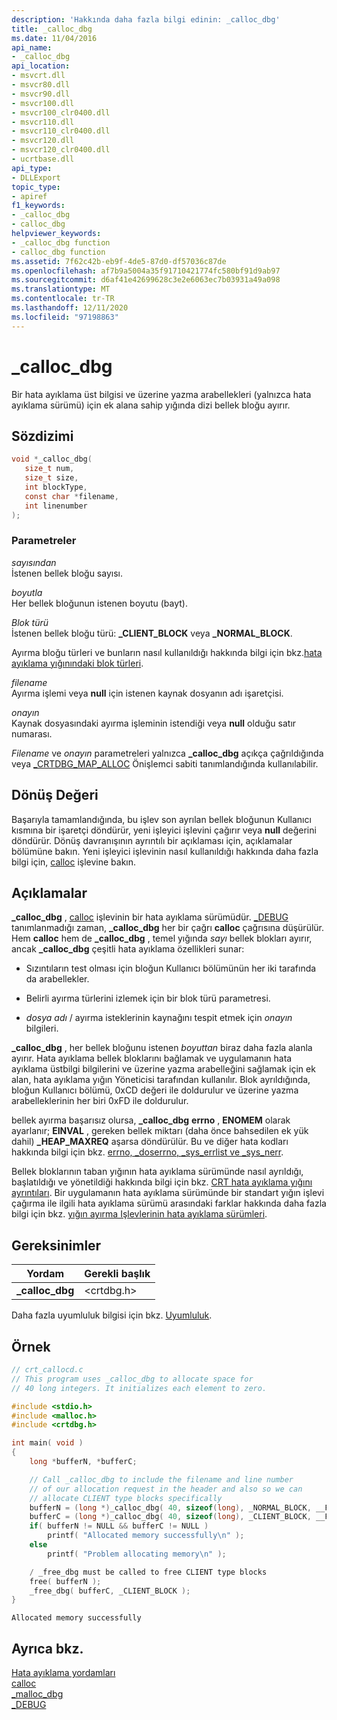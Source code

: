 ```yaml
---
description: 'Hakkında daha fazla bilgi edinin: _calloc_dbg'
title: _calloc_dbg
ms.date: 11/04/2016
api_name:
- _calloc_dbg
api_location:
- msvcrt.dll
- msvcr80.dll
- msvcr90.dll
- msvcr100.dll
- msvcr100_clr0400.dll
- msvcr110.dll
- msvcr110_clr0400.dll
- msvcr120.dll
- msvcr120_clr0400.dll
- ucrtbase.dll
api_type:
- DLLExport
topic_type:
- apiref
f1_keywords:
- _calloc_dbg
- calloc_dbg
helpviewer_keywords:
- _calloc_dbg function
- calloc_dbg function
ms.assetid: 7f62c42b-eb9f-4de5-87d0-df57036c87de
ms.openlocfilehash: af7b9a5004a35f91710421774fc580bf91d9ab97
ms.sourcegitcommit: d6af41e42699628c3e2e6063ec7b03931a49a098
ms.translationtype: MT
ms.contentlocale: tr-TR
ms.lasthandoff: 12/11/2020
ms.locfileid: "97198863"
---
```

# <a name="_calloc_dbg"></a>_calloc_dbg

Bir hata ayıklama üst bilgisi ve üzerine yazma arabellekleri (yalnızca hata ayıklama sürümü) için ek alana sahip yığında dizi bellek bloğu ayırır.

## <a name="syntax"></a>Sözdizimi

```C
void *_calloc_dbg(
   size_t num,
   size_t size,
   int blockType,
   const char *filename,
   int linenumber
);
```

### <a name="parameters"></a>Parametreler

*sayısından*<br/>
İstenen bellek bloğu sayısı.

*boyutla*<br/>
Her bellek bloğunun istenen boyutu (bayt).

*Blok türü*<br/>
İstenen bellek bloğu türü: **_CLIENT_BLOCK** veya **_NORMAL_BLOCK**.

Ayırma bloğu türleri ve bunların nasıl kullanıldığı hakkında bilgi için bkz.[hata ayıklama yığınındaki blok türleri](/visualstudio/debugger/crt-debug-heap-details).

*filename*<br/>
Ayırma işlemi veya **null** için istenen kaynak dosyanın adı işaretçisi.

*onayın*<br/>
Kaynak dosyasındaki ayırma işleminin istendiği veya **null** olduğu satır numarası.

*Filename* ve *onayın* parametreleri yalnızca **_calloc_dbg** açıkça çağrıldığında veya [_CRTDBG_MAP_ALLOC](../../c-runtime-library/crtdbg-map-alloc.md) Önişlemci sabiti tanımlandığında kullanılabilir.

## <a name="return-value"></a>Dönüş Değeri

Başarıyla tamamlandığında, bu işlev son ayrılan bellek bloğunun Kullanıcı kısmına bir işaretçi döndürür, yeni işleyici işlevini çağırır veya **null** değerini döndürür. Dönüş davranışının ayrıntılı bir açıklaması için, açıklamalar bölümüne bakın. Yeni işleyici işlevinin nasıl kullanıldığı hakkında daha fazla bilgi için, [calloc](calloc.md) işlevine bakın.

## <a name="remarks"></a>Açıklamalar

**_calloc_dbg** , [calloc](calloc.md) işlevinin bir hata ayıklama sürümüdür. [_DEBUG](../../c-runtime-library/debug.md) tanımlanmadığı zaman, **_calloc_dbg** her bir çağrı **calloc** çağrısına düşürülür. Hem **calloc** hem de **_calloc_dbg** , temel yığında *sayı* bellek blokları ayırır, ancak **_calloc_dbg** çeşitli hata ayıklama özellikleri sunar:

- Sızıntıların test olması için bloğun Kullanıcı bölümünün her iki tarafında da arabellekler.

- Belirli ayırma türlerini izlemek için bir blok türü parametresi.

- *dosya adı* / ayırma isteklerinin kaynağını tespit etmek için *onayın* bilgileri.

**_calloc_dbg** , her bellek bloğunu istenen *boyuttan* biraz daha fazla alanla ayırır. Hata ayıklama bellek bloklarını bağlamak ve uygulamanın hata ayıklama üstbilgi bilgilerini ve üzerine yazma arabelleğini sağlamak için ek alan, hata ayıklama yığın Yöneticisi tarafından kullanılır. Blok ayrıldığında, bloğun Kullanıcı bölümü, 0xCD değeri ile doldurulur ve üzerine yazma arabelleklerinin her biri 0xFD ile doldurulur.

bellek ayırma başarısız olursa, **_calloc_dbg** **errno** , **ENOMEM** olarak ayarlanır; **EINVAL** , gereken bellek miktarı (daha önce bahsedilen ek yük dahil) **_HEAP_MAXREQ** aşarsa döndürülür. Bu ve diğer hata kodları hakkında bilgi için bkz. [errno, _doserrno, _sys_errlist ve _sys_nerr](../../c-runtime-library/errno-doserrno-sys-errlist-and-sys-nerr.md).

Bellek bloklarının taban yığının hata ayıklama sürümünde nasıl ayrıldığı, başlatıldığı ve yönetildiği hakkında bilgi için bkz. [CRT hata ayıklama yığını ayrıntıları](/visualstudio/debugger/crt-debug-heap-details). Bir uygulamanın hata ayıklama sürümünde bir standart yığın işlevi çağırma ile ilgili hata ayıklama sürümü arasındaki farklar hakkında daha fazla bilgi için bkz. [yığın ayırma Işlevlerinin hata ayıklama sürümleri](/visualstudio/debugger/debug-versions-of-heap-allocation-functions).

## <a name="requirements"></a>Gereksinimler

|Yordam|Gerekli başlık|
|-------------|---------------------|
|**_calloc_dbg**|\<crtdbg.h>|

Daha fazla uyumluluk bilgisi için bkz. [Uyumluluk](../../c-runtime-library/compatibility.md).

## <a name="example"></a>Örnek

```C
// crt_callocd.c
// This program uses _calloc_dbg to allocate space for
// 40 long integers. It initializes each element to zero.

#include <stdio.h>
#include <malloc.h>
#include <crtdbg.h>

int main( void )
{
    long *bufferN, *bufferC;

    // Call _calloc_dbg to include the filename and line number
    // of our allocation request in the header and also so we can
    // allocate CLIENT type blocks specifically
    bufferN = (long *)_calloc_dbg( 40, sizeof(long), _NORMAL_BLOCK, __FILE__, __LINE__ );
    bufferC = (long *)_calloc_dbg( 40, sizeof(long), _CLIENT_BLOCK, __FILE__, __LINE__ );
    if( bufferN != NULL && bufferC != NULL )
        printf( "Allocated memory successfully\n" );
    else
        printf( "Problem allocating memory\n" );

    / _free_dbg must be called to free CLIENT type blocks
    free( bufferN );
    _free_dbg( bufferC, _CLIENT_BLOCK );
}
```

```Output
Allocated memory successfully
```

## <a name="see-also"></a>Ayrıca bkz.

[Hata ayıklama yordamları](../../c-runtime-library/debug-routines.md)<br/>
[calloc](calloc.md)<br/>
[_malloc_dbg](malloc-dbg.md)<br/>
[_DEBUG](../../c-runtime-library/debug.md)<br/>
